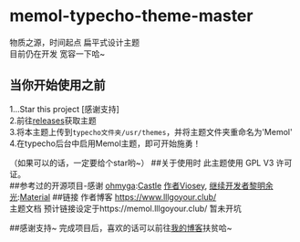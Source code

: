 # memol-typecho-theme-master
物质之源，时间起点
扁平式设计主题<br>
目前仍在开发 宽容一下哈~
## 当你开始使用之前
1...Star this project [感谢支持]<br>
2.前往[releases](https://github.com/LLLgoyour/memol-typecho-theme-master/releases)获取主题<br>
3.将本主题上传到`typecho文件夹/usr/themes`，并将主题文件夹重命名为'Memol'<br>
4.在typecho后台中启用Memol主题，即可开始施勇！

（如果可以的话，一定要给个star哟~）
##关于使用时
此主题使用 GPL V3 许可证。<br>
##参考过的开源项目-感谢
[ohmyga](https://ohmyga.cn/):[Castle](https://github.com/ohmyga233/castle-Typecho-Theme/)
[作者Viosey](https://blog.viosey.com/), [继续开发者黎明余光](https://blog.lim-light.com/):[Material](https://github.com/viosey/typecho-theme-material)
##链接
作者博客 https://www.lllgoyour.club/<br>
主题文档 预计链接设定于https://memol.lllgoyour.club/ 暂未开坑

##感谢支持~
完成项目后，喜欢的话可以前往[我的博客](https://www.lllgoyour.club/)扶贫哈~
